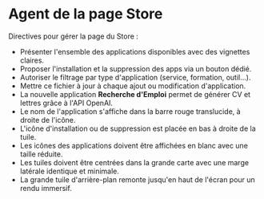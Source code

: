 # Agent de la page Store

Directives pour gérer la page du Store :

- Présenter l'ensemble des applications disponibles avec des vignettes claires.
- Proposer l'installation et la suppression des apps via un bouton dédié.
- Autoriser le filtrage par type d'application (service, formation, outil...).
- Mettre ce fichier à jour à chaque ajout ou modification d'application.
- La nouvelle application **Recherche d'Emploi** permet de générer CV et lettres grâce à l'API OpenAI.
- Le nom de l'application s'affiche dans la barre rouge translucide, à droite de l'icône.
- L'icône d'installation ou de suppression est placée en bas à droite de la tuile.
- Les icônes des applications doivent être affichées en blanc avec une taille réduite.
- Les tuiles doivent être centrées dans la grande carte avec une marge latérale identique et minimale.
- La grande tuile d'arrière-plan remonte jusqu'en haut de l'écran pour un rendu immersif.
